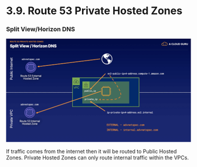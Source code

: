 # 3.9. Route 53 Private Hosted Zones

### Split View/Horizon DNS

![Horizon DNS](./../assets/horizon_dns.png?raw=true)

If traffic comes from the internet then it will be routed to Public Hosted Zones. Private Hosted Zones can only route internal traffic within the VPCs.
